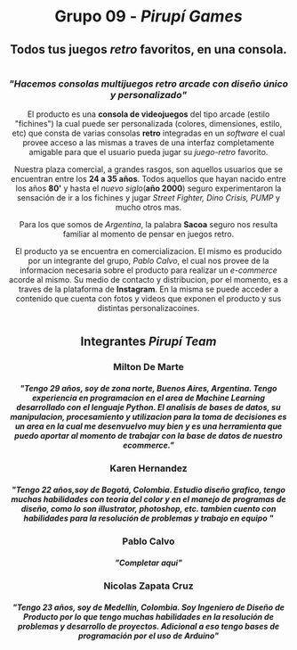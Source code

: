 # <h1 align="center">Grupo 09 - <em>Pirupí Games</em></h1>

## <h2 align="center">Todos tus juegos _retro_ favoritos, en una consola.</h2>

#

### <h3 align="center"><em>"Hacemos consolas multijuegos retro arcade con diseño único y personalizado"</em></h3>

<p align="center">El producto es una <strong>consola de videojuegos</strong> del tipo arcade (estilo "fichines") la cual puede ser personalizada (colores, dimensiones, estilo, etc) que consta de varias consolas <strong>retro</strong> integradas en un <em>software</em> el cual provee acceso a las mismas a traves de una interfaz completamente amigable para que el usuario pueda jugar su <em>juego-retro</em> favorito.<p>

<p align="center">Nuestra plaza comercial, a grandes rasgos, son aquellos usuarios que se encuentran entre los <strong>24 a 35 años</strong>.
  Todos aquellos que hayan nacido entre los años <strong>80'</strong> y hasta el <em>nuevo siglo</em>(<strong>año 2000</strong>) seguro experimentaron la sensación de ir a los fichines y jugar <em>Street Fighter, Dino Crisis, PUMP</em> y mucho otros mas.</p>

<p align="center">Para los que somos de <em>Argentina</em>, la palabra <strong>Sacoa</strong> seguro nos resulta familiar al momento de pensar en juegos retro.</p>


<p align="center">El producto ya se encuentra en comercializacion. El mismo es producido por un integrante del grupo, <em>Pablo Calvo</em>, el cual nos provee de la informacion necesaria sobre el producto para realizar un <em>e-commerce</em> acorde al mismo. Su medio de contacto y distribucion, por el momento, es a traves de la plataforma de <strong>Instagram</strong>. En la misma se puede acceder a contenido que cuenta con fotos y videos que exponen el producto y sus distintas personalizacoines.</p>

#

#### <h2 align="center">Integrantes _Pirupí Team_</h2>

<h3 align="center">Milton De Marte</h3>

<h5 align="center">"Tengo 29 años, soy de zona norte, Buenos Aires, Argentina. Tengo experiencia en programacion en el area de Machine Learning desarrollado con el lenguaje Python. El analisis de bases de datos, su manipulacion, procesamiento y utilizacion para la toma de decisiones es un area en la cual me desenvuelvo muy bien y es una herramienta que puedo aportar al momento de trabajar con la base de datos de nuestro ecommerce."</h5>

<h3 align="center">Karen Hernandez</h3>

<h5 align="center">"Tengo 22 años,soy de Bogotá, Colombia.
Estudio diseño grafico, tengo muchas habilidades con teoria del color y en el manejo de programas de diseño, como lo son illustrator, photoshop, etc.
tambien cuento con habilidades para la resolución de problemas y trabajo en equipo "</h5>

<h3 align="center">Pablo Calvo</h3>

<h5 align="center">"Completar aqui"</h5>

<h3 align="center">Nicolas Zapata Cruz</h3>

<h5 align="center">"Tengo 23 años, soy de Medellín, Colombia.
Soy Ingeniero de Diseño de Producto por lo que tengo muchas habilidades en la resolución de problemas y desarrollo de proyectos. Adicional a eso tengo bases de programación por el uso de Arduino"</h5>
